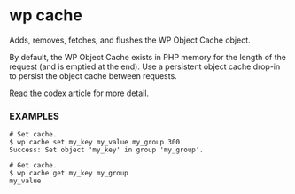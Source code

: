 # wp cache

Adds, removes, fetches, and flushes the WP Object Cache object.

By default, the WP Object Cache exists in PHP memory for the length of the request (and is emptied at the end). Use a persistent object cache drop-in to persist the object cache between requests.

[Read the codex article](https://codex.wordpress.org/Class_Reference/WP_Object_Cache) for more detail.

### EXAMPLES

    # Set cache.
    $ wp cache set my_key my_value my_group 300
    Success: Set object 'my_key' in group 'my_group'.

    # Get cache.
    $ wp cache get my_key my_group
    my_value


